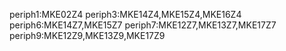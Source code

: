periph1:MKE02Z4
periph3:MKE14Z4,MKE15Z4,MKE16Z4
periph6:MKE14Z7,MKE15Z7
periph7:MKE12Z7,MKE13Z7,MKE17Z7
periph9:MKE12Z9,MKE13Z9,MKE17Z9
